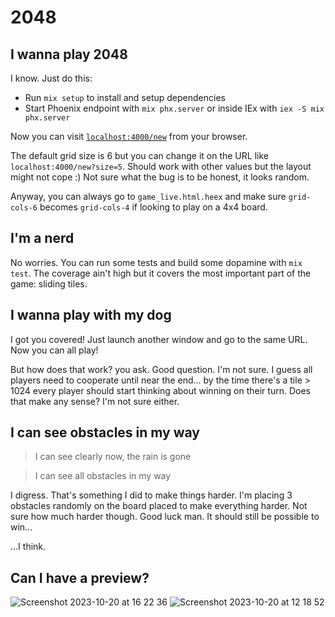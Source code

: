 # 2048

## I wanna play 2048

I know. Just do this:

  * Run `mix setup` to install and setup dependencies
  * Start Phoenix endpoint with `mix phx.server` or inside IEx with `iex -S mix phx.server`

Now you can visit [`localhost:4000/new`](http://localhost:4000/new) from your browser.

The default grid size is 6 but you can change it on the URL like `localhost:4000/new?size=5`. Should work with other values but the layout might not cope :) Not sure what the bug is to be honest, it looks random.

Anyway, you can always go to `game_live.html.heex` and make sure `grid-cols-6` becomes `grid-cols-4` if looking to play on a 4x4 board.

## I'm a nerd

No worries. You can run some tests and build some dopamine with `mix test`. The coverage ain't high but it covers the most important part of the game: sliding tiles.

## I wanna play with my dog

I got you covered! Just launch another window and go to the same URL. Now you can all play!

But how does that work? you ask. Good question. I'm not sure. I guess all players need to cooperate until near the end... by the time there's a tile > 1024 every player should start thinking about winning on their turn. Does that make any sense? I'm not sure either.

## I can see obstacles in my way

> I can see clearly now, the rain is gone

> I can see all obstacles in my way

I digress. That's something I did to make things harder. I'm placing 3 obstacles randomly on the board placed to make everything harder. Not sure how much harder though. Good luck man. It should still be possible to win...

...I think.

## Can I have a preview?

![Screenshot 2023-10-20 at 16 22 36](https://github.com/brecke/2048/assets/19879/d273dfbf-eb7e-4dd0-9acc-a08691c96f79)
![Screenshot 2023-10-20 at 12 18 52](https://github.com/brecke/2048/assets/19879/76ab0876-b061-489d-8ba8-b745a4310ccc)


